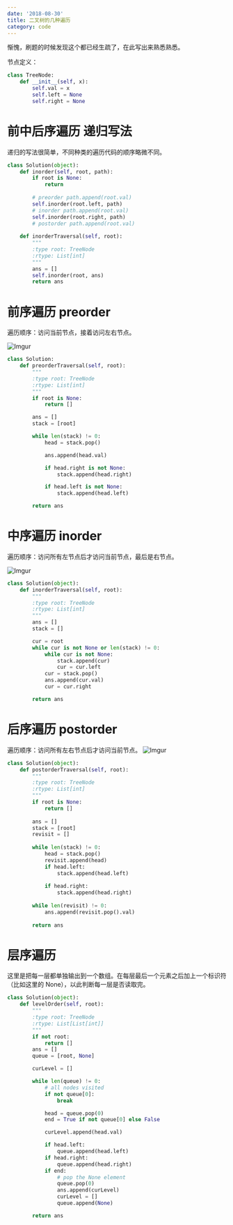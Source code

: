 ```yaml
---
date: '2018-08-30'
title: 二叉树的几种遍历
category: code
---
```


惭愧，刷题的时候发现这个都已经生疏了，在此写出来熟悉熟悉。

节点定义：

```python
class TreeNode:
    def __init__(self, x):
        self.val = x
        self.left = None
        self.right = None
```

# 前中后序遍历 递归写法

递归的写法很简单，不同种类的遍历代码的顺序略微不同。

```python
class Solution(object):
    def inorder(self, root, path):
        if root is None:
            return
    
        # preorder path.append(root.val)
        self.inorder(root.left, path)
        # inorder path.append(root.val)
        self.inorder(root.right, path)
        # postorder path.append(root.val)
    
    def inorderTraversal(self, root):
        """
        :type root: TreeNode
        :rtype: List[int]
        """
        ans = []
        self.inorder(root, ans)
        return ans
```

# 前序遍历 preorder
遍历顺序：访问当前节点，接着访问左右节点。

![Imgur](../assets/images/binary-tree-traverse/preorder.png)

```python
class Solution:
    def preorderTraversal(self, root):
        """
        :type root: TreeNode
        :rtype: List[int]
        """
        if root is None:
            return []

        ans = []
        stack = [root]

        while len(stack) != 0:
            head = stack.pop()

            ans.append(head.val)

            if head.right is not None:
                stack.append(head.right)

            if head.left is not None:
                stack.append(head.left)

        return ans
```

# 中序遍历 inorder
遍历顺序：访问所有左节点后才访问当前节点，最后是右节点。

![Imgur](../assets/images/binary-tree-traverse/inorder.png)

```python
class Solution(object):
    def inorderTraversal(self, root):
        """
        :type root: TreeNode
        :rtype: List[int]
        """
        ans = []
        stack = []

        cur = root
        while cur is not None or len(stack) != 0:
            while cur is not None:
                stack.append(cur)
                cur = cur.left
            cur = stack.pop()
            ans.append(cur.val)
            cur = cur.right

        return ans
```

# 后序遍历 postorder
遍历顺序：访问所有左右节点后才访问当前节点。
![Imgur](../assets/images/binary-tree-traverse/postorder.png)

```python
class Solution(object):
    def postorderTraversal(self, root):
        """
        :type root: TreeNode
        :rtype: List[int]
        """
        if root is None:
            return []
    
        ans = []
        stack = [root]
        revisit = []
    
        while len(stack) != 0:
            head = stack.pop()
            revisit.append(head)
            if head.left:
                stack.append(head.left)
    
            if head.right:
                stack.append(head.right)
    
        while len(revisit) != 0:
            ans.append(revisit.pop().val)
    
        return ans
```

# 层序遍历

这里是把每一层都单独输出到一个数组。在每层最后一个元素之后加上一个标识符（比如这里的 None），以此判断每一层是否读取完。

```python
class Solution(object):
    def levelOrder(self, root):
        """
        :type root: TreeNode
        :rtype: List[List[int]]
        """
        if not root:
            return []
        ans = []
        queue = [root, None]

        curLevel = []

        while len(queue) != 0:
            # all nodes visited
            if not queue[0]:
                break

            head = queue.pop(0)
            end = True if not queue[0] else False

            curLevel.append(head.val)

            if head.left:
                queue.append(head.left)
            if head.right:
                queue.append(head.right)
            if end:
                # pop the None element
                queue.pop(0)
                ans.append(curLevel)
                curLevel = []
                queue.append(None)

        return ans
```